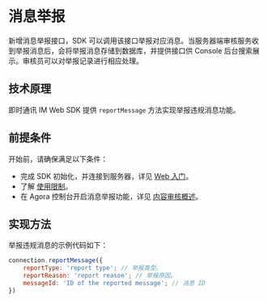 # 消息举报

新增消息举报接口，SDK 可以调用该接口举报对应消息。当服务器端审核服务收到举报消息后，会将举报消息存储到数据库，并提供接口供 Console 后台搜索展示。审核员可以对举报记录进行相应处理。

## 技术原理

即时通讯 IM Web SDK 提供 `reportMessage` 方法实现举报违规消息功能。

## 前提条件

开始前，请确保满足以下条件：

- 完成 SDK 初始化，并连接到服务器，详见 [Web 入门](https://docs.agora.io/en/agora-chat/agora_chat_get_started_web)。
- 了解 [使用限制](https://docs.agora.io/en/agora-chat/agora_chat_limitation_web)。
- 在 Agora 控制台开启消息举报功能，详见 [内容审核概述](https://docs.agora.io/en/agora-chat/agora_chat_moderation_overview)。

## 实现方法

举报违规消息的示例代码如下：

```javascript
connection.reportMessage({
    reportType: 'report type'; // 举报类型。
    reportReason: 'report reason'; // 举报原因。
    messageId: 'ID of the reported message'; // 消息 ID
})
```